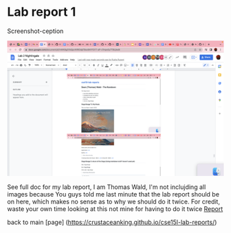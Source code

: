 
# Lab report 1

Screenshot-ception

![Image](FinalScreenShotLab2.png)

See full doc for my lab report, I am Thomas Wald, I'm not inclujding all images because You guys told me last minute that the lab report should be on here, which makes no sense as to why we should do it twice. For credit, waste your own time looking at this not mine for having to do it twice
[Report](https://docs.google.com/document/d/1maPccOF-x_HTyRHrmMAQTRCy1AYFtRyybYUjuDtrG8E/edit)

back to main 
[page] (https://crustaceanking.github.io/cse15l-lab-reports/)
